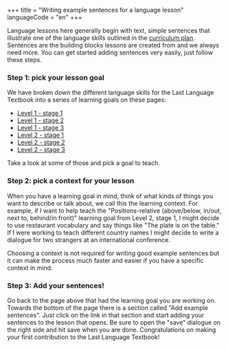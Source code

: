 +++
title = "Writing example sentences for a language lesson"
languageCode = "en"
+++

Language lessons here generally begin with text, simple sentences that
illustrate one of the language skills outlined in the [curriculum
plan](/group/thelastlanguagetextbook/curriculum). Sentences are the
building blocks lessons are created from and we always need more. You
can get started adding sentences very easily, just follow these steps.

### Step 1: pick your lesson goal

We have broken down the different language skills for the Last Language
Textbook into a series of learning goals on these pages:

  - [Level 1 - stage 1](/en/LLT-A1-Stage1-CoverageMap)
  - [Level 1 - stage 2](/en/LLT-A1-Stage2-CoverageMap)
  - [Level 1 - stage 3](/en/LLT-A1-Stage3-CoverageMap)
  - [Level 2 - stage 1](/en/LLT-A2-Stage1-CoverageMap)
  - [Level 2 - stage 2](/en/LLT-A2-Stage2-CoverageMap)
  - [Level 2 - stage 3](/en/LLT-A2-Stage3-CoverageMap)

Take a look at some of those and pick a goal to teach.

### Step 2: pick a context for your lesson

When you have a learning goal in mind, think of what kinds of things you
want to describe or talk about, we call this the learning context. For
example, if I want to help teach the "Positions-relative (above/below,
in/out, next to, behind/in front)" learning goal from Level 2, stage 1,
I might decide to use restaurant vocabulary and say things like "The
plate is on the table." If I were working to teach different country
names I might decide to write a dialogue for two strangers at an
international conference.

Choosing a context is not required for writing good example sentences
but it can make the process much faster and easier if you have a
specific context in mind.

### Step 3: Add your sentences\!

Go back to the page above that had the learning goal you are working on.
Towards the bottom of the page there is a section called "Add example
sentences". Just click on the link in that section and start adding your
sentences to the lesson that opens. Be sure to open the "save" dialogue
on the right side and hit save when you are done. Congratulations on
making your first contribution to the Last Language Textbook\!
